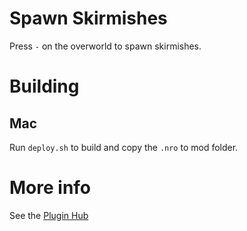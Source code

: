 # Spawn Skirmishes
Press `-` on the overworld to spawn skirmishes.

# Building
## Mac
Run `deploy.sh` to build and copy the `.nro` to mod folder.

# More info
See the [Plugin Hub](https://github.com/DivineDragonFanClub/plugin_hub)
